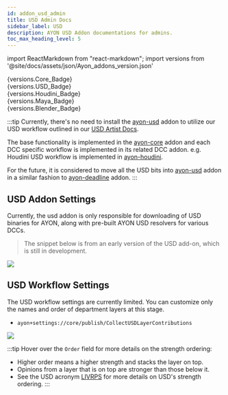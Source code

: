 ```yaml
---
id: addon_usd_admin
title: USD Admin Docs
sidebar_label: USD
description: AYON USD Addon documentations for admins.
toc_max_heading_level: 5
---
```


import ReactMarkdown from "react-markdown";
import versions from '@site/docs/assets/json/Ayon_addons_version.json'

<div class="container">
  <div class="row">
    <div class=".col-sm-" style={{'margin-right':10+'px'}}>
      <ReactMarkdown>
        {versions.Core_Badge}
      </ReactMarkdown>
    </div>
    <div class=".col-sm-" style={{'margin-right':10+'px'}}>
      <ReactMarkdown>
        {versions.USD_Badge}
      </ReactMarkdown>
    </div>
    <div class=".col-sm-"  style={{'margin-right':10+'px'}}>
      <ReactMarkdown>
        {versions.Houdini_Badge}
      </ReactMarkdown>
    </div>
    <div class=".col-sm-" style={{'margin-right':10+'px'}}>
      <ReactMarkdown>
        {versions.Maya_Badge}
      </ReactMarkdown>
    </div>
    <div class=".col-sm-" style={{'margin-right':10+'px'}}>
      <ReactMarkdown>
        {versions.Blender_Badge}
      </ReactMarkdown>
    </div>
  </div>
</div>

:::tip
Currently, there's no need to install the [ayon-usd](https://github.com/ynput/ayon-usd) addon to utilize our USD workflow outlined in our [USD Artist Docs](category/usd).

The base functionality is implemented in the [ayon-core](https://github.com/ynput/ayon-core) addon and each DCC specific workflow is implemented in its related DCC addon. e.g. Houdini USD workflow is implemented in [ayon-houdini](https://github.com/ynput/ayon-houdini).

For the future, it is considered to move all the USD bits into [ayon-usd](https://github.com/ynput/ayon-usd) addon in a similar fashion to [ayon-deadline](https://github.com/ynput/ayon-deadline) addon.
:::

## USD Addon Settings
Currently, the usd addon is only responsible for downloading of USD binaries for AYON, along with pre-built AYON USD resolvers for various DCCs.

> The snippet below is from an early version of the USD add-on, which is still in development.

![](assets/usd/admin/usd_addon_settings.png)

## USD Workflow Settings
The USD workflow settings are currently limited. You can customize only the names and order of department layers at this stage.

- `ayon+settings://core/publish/CollectUSDLayerContributions`

![](assets/usd/admin/usd_core_settings_1.png)

:::tip
Hover over the `Order` field for more details on the strength ordering:
- Higher order means a higher strength and stacks the layer on top.
- Opinions from a layer that is on top are stronger than those below it.
- See the USD acronym [LIVRPS](https://remedy-entertainment.github.io/USDBook/terminology/LIVRPS.html) for more details on USD's strength ordering.
:::